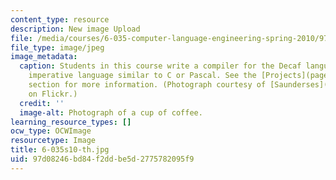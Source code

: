 ```yaml
---
content_type: resource
description: New image Upload
file: /media/courses/6-035-computer-language-engineering-spring-2010/97d08246bd84f2ddbe5d2775782095f9_6-035s10-th.jpg
file_type: image/jpeg
image_metadata:
  caption: Students in this course write a compiler for the Decaf language, a simple
    imperative language similar to C or Pascal. See the [Projects](pages/projects)
    section for more information. (Photograph courtesy of [Saunderses](http://www.flickr.com/photos/lausdeo/256306599/)
    on Flickr.)
  credit: ''
  image-alt: Photograph of a cup of coffee.
learning_resource_types: []
ocw_type: OCWImage
resourcetype: Image
title: 6-035s10-th.jpg
uid: 97d08246-bd84-f2dd-be5d-2775782095f9
---
```


